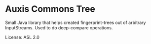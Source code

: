 # Auxis Commons Tree

Small Java library that helps created fingerprint-trees out of arbitrary InputStreams.
Used to do deep-compare operations.

License: ASL 2.0
